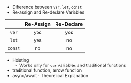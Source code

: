 - Difference between `var`, `let`, `const`
- Re-assign and Re-declare Variables

|         | Re-Assign | Re-Declare |
| :-----: | :-------: | :--------: |
|  `var`  |    yes    |    yes     |
|  `let`  |    yes    |     no     |
| `const` |    no     |     no     |

- Hoisting
  - Works only for `var` variables and traditional functions
- traditional function, arrow function
- async/await - Theoretical Explanation
